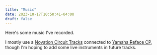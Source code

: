 ```yaml
---
title: "Music"
date: 2023-10-17T10:50:41-04:00
draft: false
---
```


Here's some music I've recorded.

I mostly use a [Novation Circuit Tracks][1] connected to [Yamaha Reface CP][2], though I'm hoping to add some live instruments in future tracks.

[1]: https://us.novationmusic.com/products/circuit-tracks
[2]: https://usa.yamaha.com/products/music_production/synthesizers/reface/reface_cp.html
